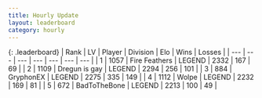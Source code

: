 ```yaml
---
title: Hourly Update
layout: leaderboard
category: hourly
---
```


{: .leaderboard}
| Rank | LV | Player | Division | Elo | Wins | Losses |
| --- | --- | --- | --- | --- | --- | --- |
| <span data-change="0">1</span> | 1057 | <span title="ID: 357425">Fire Feathers</span> | LEGEND | <span data-change="0">2332</span> | <span data-change="0">167</span> | <span data-change="0">69</span> |
| <span data-change="0">2</span> | 1109 | <span title="ID: 203132">Dregun is gay</span> | LEGEND | <span data-change="0">2294</span> | <span data-change="0">256</span> | <span data-change="0">101</span> |
| <span data-change="0">3</span> | 884 | <span title="ID: 315148">GryphonEX</span> | LEGEND | <span data-change="8">2275</span> | <span data-change="2">335</span> | <span data-change="0">149</span> |
| <span data-change="0">4</span> | 1112 | <span title="ID: 204953">Wolpe</span> | LEGEND | <span data-change="0">2232</span> | <span data-change="0">169</span> | <span data-change="0">81</span> |
| <span data-change="0">5</span> | 672 | <span title="ID: 391169">BadToTheBone</span> | LEGEND | <span data-change="0">2213</span> | <span data-change="0">100</span> | <span data-change="0">49</span> |